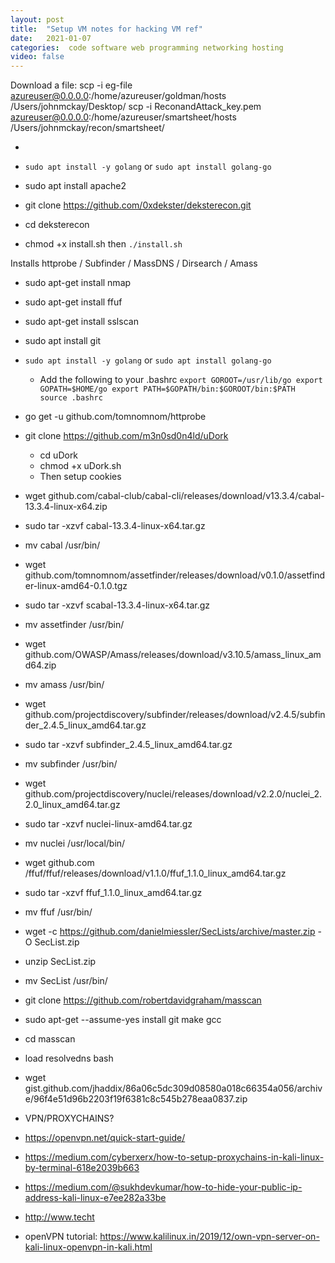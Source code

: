 ```yaml
---
layout: post
title:  "Setup VM notes for hacking VM ref"
date:   2021-01-07
categories:  code software web programming networking hosting
video: false
---
```


Download a file:
scp -i eg-file azureuser@0.0.0.0:/home/azureuser/goldman/hosts /Users/johnmckay/Desktop/
scp -i ReconandAttack_key.pem azureuser@0.0.0.0:/home/azureuser/smartsheet/hosts /Users/johnmckay/recon/smartsheet/

- 

- `sudo apt install -y golang` or `sudo apt install golang-go`
- sudo apt install apache2
- git clone https://github.com/0xdekster/deksterecon.git
- cd deksterecon
- chmod +x install.sh then `./install.sh`

Installs httprobe / Subfinder / MassDNS / Dirsearch / Amass

>>

- sudo apt-get install nmap
- sudo apt-get install ffuf
- sudo apt-get install sslscan
- sudo apt install git

- `sudo apt install -y golang` or `sudo apt install golang-go`
  - Add the following to your .bashrc 
  `export GOROOT=/usr/lib/go
   export GOPATH=$HOME/go
   export PATH=$GOPATH/bin:$GOROOT/bin:$PATH
   source .bashrc
   `
- go get -u github.com/tomnomnom/httprobe

- git clone https://github.com/m3n0sd0n4ld/uDork
	- cd uDork
	- chmod +x uDork.sh
	- Then setup cookies

- wget github.com/cabal-club/cabal-cli/releases/download/v13.3.4/cabal-13.3.4-linux-x64.zip
- sudo tar -xzvf cabal-13.3.4-linux-x64.tar.gz
- mv cabal /usr/bin/

- wget github.com/tomnomnom/assetfinder/releases/download/v0.1.0/assetfinder-linux-amd64-0.1.0.tgz
- sudo tar -xzvf scabal-13.3.4-linux-x64.tar.gz
- mv assetfinder /usr/bin/

- wget github.com/OWASP/Amass/releases/download/v3.10.5/amass_linux_amd64.zip
- mv amass /usr/bin/
<!-- Check [AMASS latest](//github.com/OWASP/Amass/releases/tag/v3.10.5) -->

- wget github.com/projectdiscovery/subfinder/releases/download/v2.4.5/subfinder_2.4.5_linux_amd64.tar.gz
- sudo tar -xzvf subfinder_2.4.5_linux_amd64.tar.gz
- mv subfinder /usr/bin/

- wget github.com/projectdiscovery/nuclei/releases/download/v2.2.0/nuclei_2.2.0_linux_amd64.tar.gz
- sudo tar -xzvf nuclei-linux-amd64.tar.gz
- mv nuclei /usr/local/bin/

- wget github.com /ffuf/ffuf/releases/download/v1.1.0/ffuf_1.1.0_linux_amd64.tar.gz
- sudo tar -xzvf ffuf_1.1.0_linux_amd64.tar.gz
- mv ffuf /usr/bin/

- wget -c https://github.com/danielmiessler/SecLists/archive/master.zip -O SecList.zip
- unzip SecList.zip
- mv SecList /usr/bin/

- git clone https://github.com/robertdavidgraham/masscan
- sudo apt-get --assume-yes install git make gcc
- cd masscan

- load resolvedns bash

- wget gist.github.com/jhaddix/86a06c5dc309d08580a018c66354a056/archive/96f4e51d96b2203f19f6381c8c545b278eaa0837.zip

- VPN/PROXYCHAINS?
- https://openvpn.net/quick-start-guide/
- https://medium.com/cyberxerx/how-to-setup-proxychains-in-kali-linux-by-terminal-618e2039b663
- https://medium.com/@sukhdevkumar/how-to-hide-your-public-ip-address-kali-linux-e7ee282a33be
- http://www.techt

- openVPN tutorial: https://www.kalilinux.in/2019/12/own-vpn-server-on-kali-linux-openvpn-in-kali.html


<!-- Get haddix subdomin bruteforce list: -->

<!-- - 
  Change SSH locally to keep alive connections, add to `/etc/ssh/sshd_config`: 
  ClientAliveInterval 300
  ClientAliveCountMax 2` 
-->

